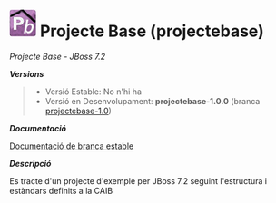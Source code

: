 # ![Logo](https://github.com/GovernIB/maven/raw/binaris/projectebase/icon.png) Projecte Base (projectebase)
*Projecte Base - JBoss 7.2*


***Versions***

> - Versió Estable: No n'hi ha<br/>
> - Versió en Desenvolupament: __projectebase-1.0.0__ (branca [projectebase-1.0](../../tree/projectebase-1.0))


***Documentació***

[Documentació de branca estable](../../tree/projectebase-1.0/README.md#documentaci%C3%B3)


***Descripció***

Es tracte d'un projecte d'exemple per JBoss 7.2 seguint l'estructura i estàndars definits a la CAIB

